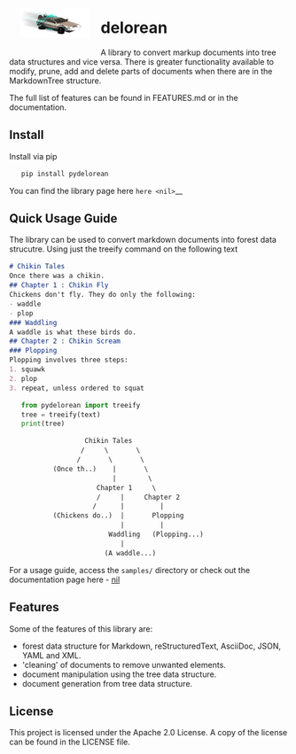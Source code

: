 <img style="float: left; padding:20px" src="media/image.png" alt="pydelorean" width="125"/>

# delorean

A library to convert markup documents into tree data structures and
vice versa. There is greater functionality available to modify, prune,
add and delete parts of documents when there are in the MarkdownTree
structure.

The full list of features can be found in FEATURES.md or in the documentation.

## Install

Install via pip

```bash
   pip install pydelorean
```

You can find the library page here `here <nil>`__

## Quick Usage Guide

The library can be used to convert markdown documents into forest data strucutre. Using just the treeify command on the following text

```markdown
# Chikin Tales
Once there was a chikin.
## Chapter 1 : Chikin Fly
Chickens don't fly. They do only the following:
- waddle
- plop 
### Waddling
A waddle is what these birds do.
## Chapter 2 : Chikin Scream
### Plopping
Plopping involves three steps:
1. squawk
2. plop
3. repeat, unless ordered to squat
```

```python
   from pydelorean import treeify
   tree = treeify(text)
   print(tree)
```

```txt
                   Chikin Tales
                  /     \       \
                 /       \       \
           (Once th..)    |       \
                          |        \
                      Chapter 1     \
                      /     |     Chapter 2
                     /      |         |
           (Chickens do..)  |       Plopping
                            |         |
                         Waddling   (Plopping...)
                            |
                        (A waddle...)
```

For a usage guide, access the `samples/` directory or check out the
documentation page here - [nil](nil)

## Features

Some of the features of this library are:

- forest data structure for Markdown, reStructuredText, AsciiDoc, JSON, YAML and XML.
- 'cleaning' of documents to remove unwanted elements.
- document manipulation using the tree data structure.
- document generation from tree data structure.

## License

This project is licensed under the Apache 2.0 License. A copy of the license can be found in the LICENSE file.
